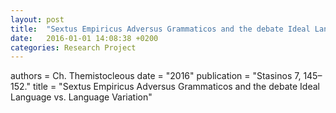 ```yaml
---
layout: post
title:  "Sextus Empiricus Adversus Grammaticos and the debate Ideal Language vs. Language Variation"
date:   2016-01-01 14:08:38 +0200
categories: Research Project
---
```


authors = Ch. Themistocleous
date = "2016"
publication = "Stasinos 7, 145–152."
title = "Sextus Empiricus Adversus Grammaticos and the debate Ideal Language vs. Language Variation"
